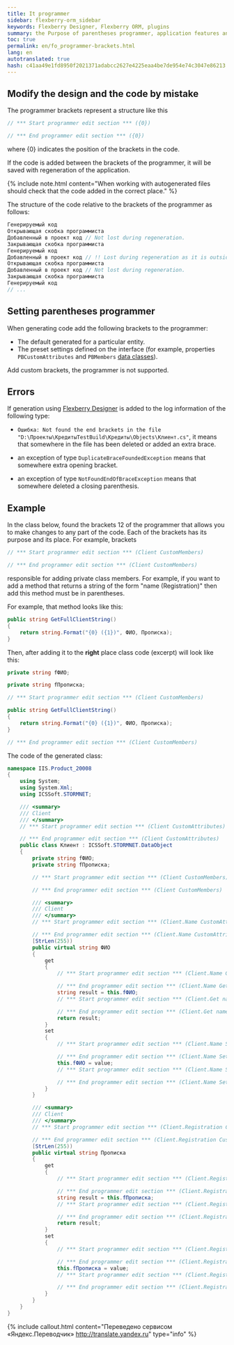 ```yaml
---
title: It programmer
sidebar: flexberry-orm_sidebar
keywords: Flexberry Designer, Flexberry ORM, plugins
summary: the Purpose of parentheses programmer, application features and usage example
toc: true
permalink: en/fo_programmer-brackets.html
lang: en
autotranslated: true
hash: c41aa49e1fd8950f2021371adabcc2627e4225eaa4be7de954e74c3047e86213
---
```


## Modify the design and the code by mistake

The programmer brackets represent a structure like this

``` csharp
// *** Start programmer edit section *** ({0}) 

// *** End programmer edit section *** ({0}) 
```

where {0} indicates the position of the brackets in the code.

If the code is added between the brackets of the programmer, it will be saved with regeneration of the application.

{% include note.html content="When working with autogenerated files should check that the code added in the correct place." %}

The structure of the code relative to the brackets of the programmer as follows:

```csharp
Генерируемый код
Открывающая скобка программиста
Добавленный в проект код // Not lost during regeneration. 
Закрывающая скобка программиста
Генерируемый код
Добавленный в проект код // !! Lost during regeneration as it is outside the brackets of the programmer. 
Открывающая скобка программиста
Добавленный в проект код // Not lost during regeneration. 
Закрывающая скобка программиста
Генерируемый код
// ... 
```

## Setting parentheses programmer

When generating code add the following brackets to the programmer:

* The default generated for a particular entity.
* The preset settings defined on the interface (for example, properties `PBCustomAttributes` and `PBMembers` [data classes](fd_data-classes.html)).

Add custom brackets, the programmer is not supported.

## Errors

If generation using [Flexberry Designer](fd_flexberry-designer.html) is added to the log information of the following type:

* `Ошибка: Not found the end brackets in the file "D:\Проекты\КредитыTestBuild\Кредиты\Objects\Клиент.cs"`, it means that somewhere in the file has been deleted or added an extra brace.

* an exception of type `DuplicateBraceFoundedException` means that somewhere extra opening bracket.
* an exception of type `NotFoundEndOfBraceException` means that somewhere deleted a closing parenthesis.

## Example

In the class below, found the brackets 12 of the programmer that allows you to make changes to any part of the code. Each of the brackets has its purpose and its place. For example, brackets

``` csharp
// *** Start programmer edit section *** (Client CustomMembers) 

// *** End programmer edit section *** (Client CustomMembers) 
```

responsible for adding private class members. For example, if you want to add a method that returns a string of the form "name (Registration)" then add this method must be in parentheses.

For example, that method looks like this:

``` csharp
public string GetFullClientString()
{
    return string.Format("{0} ({1})", ФИО, Прописка);
}
```

Then, after adding it to the __right__ place class code (excerpt) will look like this:

``` csharp
private string fФИО;

private string fПрописка;

// *** Start programmer edit section *** (Client CustomMembers) 

public string GetFullClientString()
{
    return string.Format("{0} ({1})", ФИО, Прописка);
}

// *** End programmer edit section *** (Client CustomMembers) 
```

The code of the generated class:

``` csharp
namespace IIS.Product_20008
{
    using System;
    using System.Xml;
    using ICSSoft.STORMNET;

    /// <summary> 
    /// Client 
    /// </summary> 
    // *** Start programmer edit section *** (Client CustomAttributes) 

    // *** End programmer edit section *** (Client CustomAttributes) 
    public class Клиент : ICSSoft.STORMNET.DataObject
    {
        private string fФИО;
        private string fПрописка;

        // *** Start programmer edit section *** (Client CustomMembers) 

        // *** End programmer edit section *** (Client CustomMembers) 

        /// <summary> 
        /// Client 
        /// </summary> 
        // *** Start programmer edit section *** (Client.Name CustomAttributes) 

        // *** End programmer edit section *** (Client.Name CustomAttributes) 
        [StrLen(255))
        public virtual string ФИО
        {
            get
            {
                // *** Start programmer edit section *** (Client.Name Get start) 

                // *** End programmer edit section *** (Client.Name Get start) 
                string result = this.fФИО;
                // *** Start programmer edit section *** (Client.Get name end) 

                // *** End programmer edit section *** (Client.Get name end) 
                return result;
            }
            set
            {
                // *** Start programmer edit section *** (Client.Name Set start) 

                // *** End programmer edit section *** (Client.Name Set start) 
                this.fФИО = value;
                // *** Start programmer edit section *** (Client.Name Set end) 

                // *** End programmer edit section *** (Client.Name Set end) 
            }
        }

        /// <summary> 
        /// Client 
        /// </summary> 
        // *** Start programmer edit section *** (Client.Registration CustomAttributes) 

        // *** End programmer edit section *** (Client.Registration CustomAttributes) 
        [StrLen(255))
        public virtual string Прописка
        {
            get
            {
                // *** Start programmer edit section *** (Client.Registration Get start) 

                // *** End programmer edit section *** (Client.Registration Get start) 
                string result = this.fПрописка;
                // *** Start programmer edit section *** (Client.Registration Get end) 

                // *** End programmer edit section *** (Client.Registration Get end) 
                return result;
            }
            set
            {
                // *** Start programmer edit section *** (Client.Registration Set start) 

                // *** End programmer edit section *** (Client.Registration Set start) 
                this.fПрописка = value;
                // *** Start programmer edit section *** (Client.Registration Set end) 

                // *** End programmer edit section *** (Client.Registration Set end) 
            }
        }
    }
}
```



{% include callout.html content="Переведено сервисом «Яндекс.Переводчик» <http://translate.yandex.ru>" type="info" %}